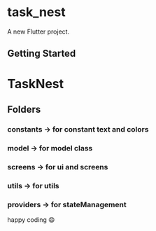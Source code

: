 # task_nest

A new Flutter project.

## Getting Started

# TaskNest 

## Folders

### constants  -> for constant text and colors 
 
### model      -> for model class
 
### screens    -> for ui and screens
 
### utils      -> for utils 
 
### providers  -> for stateManagement

happy coding 😄 

 

